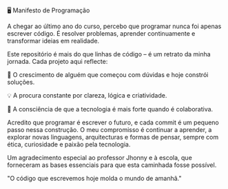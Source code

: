 🖥️ Manifesto de Programação

A chegar ao último ano do curso, percebo que programar nunca foi apenas escrever código. É resolver problemas, aprender continuamente e transformar ideias em realidade.

Este repositório é mais do que linhas de código – é um retrato da minha jornada. Cada projeto aqui reflecte:

🌱 O crescimento de alguém que começou com dúvidas e hoje constrói soluções.

💡 A procura constante por clareza, lógica e criatividade.

🤝 A consciência de que a tecnologia é mais forte quando é colaborativa.

Acredito que programar é escrever o futuro, e cada commit é um pequeno passo nessa construção. O meu compromisso é continuar a aprender, a explorar novas linguagens, arquitecturas e formas de pensar, sempre com ética, curiosidade e paixão pela tecnologia.

Um agradecimento especial ao professor Jhonny e à escola, que forneceram as bases essenciais para que esta caminhada fosse possível.

"O código que escrevemos hoje molda o mundo de amanhã."